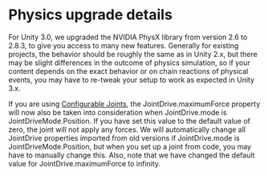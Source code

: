 Physics upgrade details
=======================

For Unity 3.0, we upgraded the NVIDIA PhysX library from version 2.6 to 2.8.3, to give you access to many new features. Generally for existing projects, the behavior should be roughly the same as in Unity 2.x, but there may be slight differences in the outcome of physics simulation, so if your content depends on the exact behavior or on chain reactions of physical events, you may have to re-tweak your setup to work as expected in Unity 3.x.

If you are using [Configurable Joints](class-configurablejoint.html), the JointDrive.maximumForce property will now also be taken into consideration when JointDrive.mode is JointDriveMode.Position. If you have set this value to the default value of zero, the joint will not apply any forces. We will automatically change all JointDrive properties imported from old versions if JointDrive.mode is JointDriveMode.Position, but when you set up a joint from code, you may have to manually change this. Also, note that we have changed the default value for JointDrive.maximumForce to infinity.
